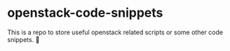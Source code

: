 # openstack-code-snippets

This is a repo to store useful openstack related scripts or some other code snippets.  🧐 
